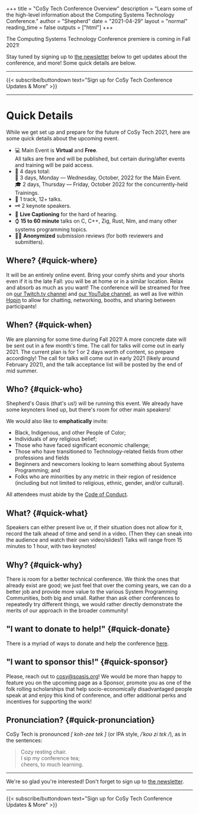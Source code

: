 +++
title = "CoSy Tech Conference Overview"
description = "Learn some of the high-level information about the Computing Systems Technology Conference."
author = "Shepherd"
date = "2021-04-29"
layout = "normal"
reading_time = false
outputs = ["html"]
+++

The Computing Systems Technology Conference premiere is coming in Fall 2021!

Stay tuned by signing up to [the newsletter](/newsletter/) below to get updates about the conference, and more! Some quick details are below.

---

{{< subscribe/buttondown text="Sign up for CoSy Tech Conference Updates & More" >}}

---



# Quick Details

While we get set up and prepare for the future of CoSy Tech 2021, here are some quick details about the upcoming event.

- 💻 Main Event is **Virtual** and **Free**.  
  All talks are free and will be published, but certain during/after events and training will be paid access.
- 📅 4 days total:  
  🌃 3 days, Monday — Wednesday, October, 2022 for the Main Event.  
  🎓 2 days, Thursday — Friday, October 2022 for the concurrently-held Trainings.
- 📣 1 track, 12+ talks.
- 🗝️ 2 keynote speakers.
- 💬 **Live Captioning** for the hard of hearing.
- ⌚ **15 to 60 minute** talks on C, C++, Zig, Rust, Nim, and many other systems programming topics.
- 👤👤 **Anonymized** submission reviews (for both reviewers and submitters).



## Where? {#quick-where}

It will be an entirely online event. Bring your comfy shirts and your shorts even if it is the late Fall: you will be at home or in a similar location. Relax and absorb as much as you want! The conference will be streamed for free on [our Twitch.tv channel](https://www.twitch.tv/shepherdsoasis/) and [our YouTube channel](https://www.youtube.com/channel/UCbPn0sw5rIgfT0vlSBvCWlA), as well as live within [Hopin](https://hopin.to/) to allow for chatting, networking, booths, and sharing between participants!



## When? {#quick-when}

We are planning for some time during Fall 2021! A more concrete date will be sent out in a few month's time. The call for talks will come out in early 2021. The current plan is for 1 or 2 days worth of content, so prepare accordingly! The call for talks will come out in early 2021 (likely around February 2021), and the talk acceptance list will be posted by the end of mid summer.



## Who? {#quick-who}

Shepherd's Oasis (that's us!) will be running this event. We already have some keynoters lined up, but there's room for other main speakers!

We would also like to **emphatically** invite:

- Black, Indigenous, and other People of Color;
- Individuals of any religious belief;
- Those who have faced significant economic challenge;
- Those who have transitioned to Technology-related fields from other professions and fields
- Beginners and newcomers looking to learn something about Systems Programming; and
- Folks who are minorities by any metric in their region of residence (including but not limited to religious, ethnic, gender, and/or cultural).

All attendees must abide by the [Code of Conduct](/conduct/).



## What? {#quick-what}

Speakers can either present live or, if their situation does not allow for it, record the talk ahead of time and send in a video. (Then they can sneak into the audience and watch their own video/slides!) Talks will range from 15 minutes to 1 hour, with two keynotes!



## Why? {#quick-why}

There is room for a better technical conference. We think the ones that already exist are good; we just feel that over the coming years, we can do a better job and provide more value to the various System Programming Communities, both big and small. Rather than ask other conferences to repeatedly try different things, we would rather directly demonstrate the merits of our approach in the broader community!



## "I want to donate to help!" {#quick-donate}

There is a myriad of ways to donate and help the conference [here](/contact/opensource).



## "I want to sponsor this!" {#quick-sponsor}

Please, reach out to [cosy@soasis.org](mailto:cosy@soasis.org)! We would be more than happy to feature you on the upcoming page as a Sponsor, promote you as one of the folk rolling scholarships that help socio-economically disadvantaged people speak at and enjoy this kind of conference, and offer additional perks and incentives for supporting the work!



## Pronunciation? {#quick-pronunciation}

CoSy Tech is pronounced _[ koh-zee tek ]_ (or IPA style, _/ˈkoʊ zi tɛk /_), as in the sentences:

> Cozy resting chair.  
> I sip my conference tea;  
> cheers, to much learning.




---

We're so glad you're interested! Don't forget to sign up to [the newsletter](/newsletter/).

---

{{< subscribe/buttondown text="Sign up for CoSy Tech Conference Updates & More" >}}

